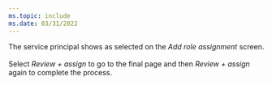 ```yaml
---
ms.topic: include
ms.date: 03/31/2022
---
```

The service principal shows as selected on the *Add role assignment* screen.<br>
<br>
Select *Review + assign* to go to the final page and then *Review + assign* again to complete the process.